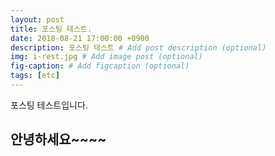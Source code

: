 ```yaml
---
layout: post
title: 포스팅 테스트.
date: 2018-08-21 17:00:00 +0900
description: 포스팅 테스트 # Add post description (optional)
img: i-rest.jpg # Add image post (optional)
fig-caption: # Add figcaption (optional)
tags: [etc]
---
```

포스팅 테스트입니다.

## 안녕하세요~~~~